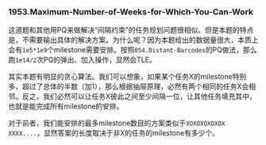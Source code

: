 ### 1953.Maximum-Number-of-Weeks-for-Which-You-Can-Work

这道题和其他用PQ来做解决“间隔约束”的任务规划问题很相似。但是本题的特点是，不需要输出具体的解决方案。为什么呢？因为本题给出的数据量很大，本质上会有```1e5*1e9```个milestone需要安排。按照```054.Distant-Barcodes```的PQ做法，那么跑```1e14/2```次PQ的弹出、加入操作，显然会TLE。

其实本题有明显的贪心算法。我们可以想象，如果某个任务X的milestone特别多，超过了总体的半数（加1），那么根据抽屉原理，必然有两个相同的任务X会相邻。反之，我们必然可以让任务X彼此之间至少间隔一位，让其他任务填充其中，也就是能完成所有milestone的安排。

对于前者，我们能安排的最多milestone数目的方案类似于```XOXOXOXOXOX XXXX....```，显然答案的长度取决于非X的任务的milestone有多少个。
